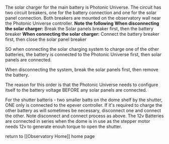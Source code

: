 The solar charger for the main battery is Photonic Universe. The circuit has two circuit breakers, one for the battery connection and one for the solar panel connection. Both breakers are mounted on the observatory wall near the Photonic Universe controller.
**Note the following**
**When disconnecting the solar charger:**
Break the Solar panels breaker first, then the battery breaker
**When connecting the solar charger:**
Connect the battery breaker first, then close the solar panel breaker

SO when connecting the solar charging system to charge one of the other batteries, the battery is connected to the Photonic Universe first, then solar panels are connected.

When disconnecting the system, break the solar panels first, then remove the battery.

The reason for this order is that the Photonic Universe needs to configure itself to the battery voltage BEFORE any solar panels are connected.

For the shutter batteris  - two smaller batts on the dome shelf by the shutter, ONE only is connected to the epever controller. If it's required to charge the other battery as will sometimes be necessary, disconnect one and connect the other. Note disconnect and connect process as above.
The 12v Batteries are connected in series when the dome is in use as the stepper motor needs 12v to generate enouh torque to open the shutter.

return to [[Observatory Home]] home page